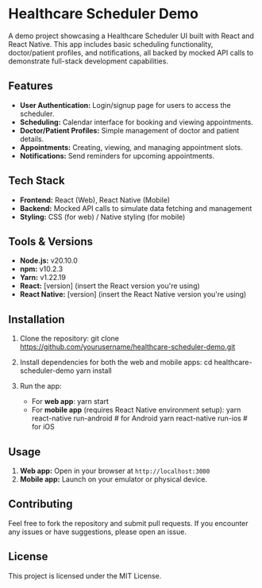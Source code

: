 # Healthcare Scheduler Demo

A demo project showcasing a Healthcare Scheduler UI built with React and React Native. This app includes basic scheduling functionality, doctor/patient profiles, and notifications, all backed by mocked API calls to demonstrate full-stack development capabilities.

## Features

- **User Authentication:** Login/signup page for users to access the scheduler.
- **Scheduling:** Calendar interface for booking and viewing appointments.
- **Doctor/Patient Profiles:** Simple management of doctor and patient details.
- **Appointments:** Creating, viewing, and managing appointment slots.
- **Notifications:** Send reminders for upcoming appointments.

## Tech Stack

- **Frontend:** React (Web), React Native (Mobile)
- **Backend:** Mocked API calls to simulate data fetching and management
- **Styling:** CSS (for web) / Native styling (for mobile)
  
## Tools & Versions

- **Node.js:** v20.10.0
- **npm:** v10.2.3
- **Yarn:** v1.22.19
- **React:** [version] (insert the React version you're using)
- **React Native:** [version] (insert the React Native version you're using)

## Installation

1. Clone the repository:
   git clone https://github.com/yourusername/healthcare-scheduler-demo.git

2. Install dependencies for both the web and mobile apps:
   cd healthcare-scheduler-demo
   yarn install

3. Run the app:

   - For **web app**:
     yarn start
   - For **mobile app** (requires React Native environment setup):
     yarn react-native run-android # for Android
     yarn react-native run-ios # for iOS

## Usage

1. **Web app:** Open in your browser at `http://localhost:3000`
2. **Mobile app:** Launch on your emulator or physical device.

## Contributing

Feel free to fork the repository and submit pull requests. If you encounter any issues or have suggestions, please open an issue.

## License

This project is licensed under the MIT License.